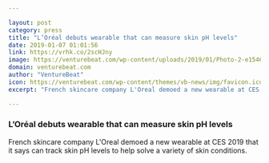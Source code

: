 ```yaml
---

layout: post
category: press
title: "L’Oréal debuts wearable that can measure skin pH levels"
date: 2019-01-07 01:01:56
link: https://vrhk.co/2scHJny
image: https://venturebeat.com/wp-content/uploads/2019/01/Photo-2-e1546743900412.png?fit=1200%2C1073&strip=all
domain: venturebeat.com
author: "VentureBeat"
icon: https://venturebeat.com/wp-content/themes/vb-news/img/favicon.ico
excerpt: "French skincare company L'Oreal demoed a new wearable at CES 2019 that it says can track skin pH levels to help solve a variety of skin conditions."

---
```


### L’Oréal debuts wearable that can measure skin pH levels

French skincare company L'Oreal demoed a new wearable at CES 2019 that it says can track skin pH levels to help solve a variety of skin conditions.